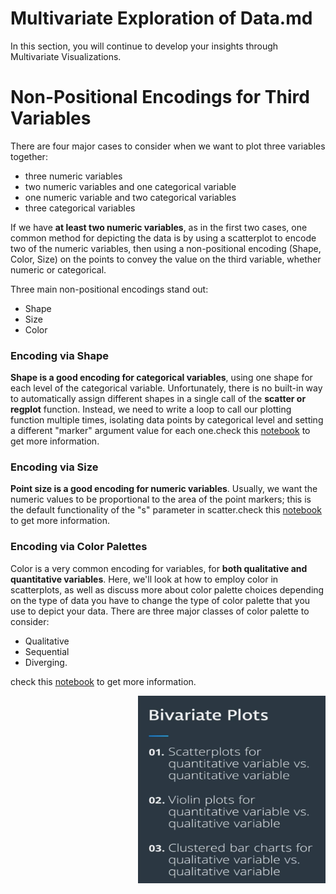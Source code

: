
# Multivariate Exploration of Data.md

In this section, you will continue to develop your insights through Multivariate Visualizations. 

# Non-Positional Encodings for Third Variables

There are four major cases to consider when we want to plot three variables together:


  * three numeric variables
  * two numeric variables and one categorical variable
  * one numeric variable and two categorical variables
  * three categorical variables


If we have **at least two numeric variables**, as in the first two cases, one common method for depicting the data is by using a scatterplot to encode two of the numeric variables, then using a non-positional encoding (Shape, Color, Size) on the points to convey the value on the third variable, whether numeric or categorical. 

Three main non-positional encodings stand out: 
* Shape
* Size
* Color


### Encoding via Shape

**Shape is a good encoding for categorical variables**, using one shape for each level of the categorical variable. Unfortunately, there is no built-in way to automatically assign different shapes in a single call of the **scatter or regplot** function. Instead, we need to write a loop to call our plotting function multiple times, isolating data points by categorical level and setting a different "marker" argument value for each one.check this [notebook]() to get more information.

### Encoding via Size

**Point size is a good encoding for numeric variables**. Usually, we want the numeric values to be proportional to the area of the point markers; this is the default functionality of the "s" parameter in scatter.check this [notebook]() to get more information.

### Encoding via Color Palettes
Color is a very common encoding for variables, for **both qualitative and quantitative variables**. Here, we'll look at how to employ color in scatterplots, as well as discuss more about color palette choices depending on the type of data you have to change the type of color palette that you use to depict your data. There are three major classes of color palette to consider: 
* Qualitative
* Sequential
* Diverging.

check this [notebook]() to get more information.







 <p align="right">
  <img src="../img/26.PNG" alt="" width="300" height="300" >
 </p>
 
